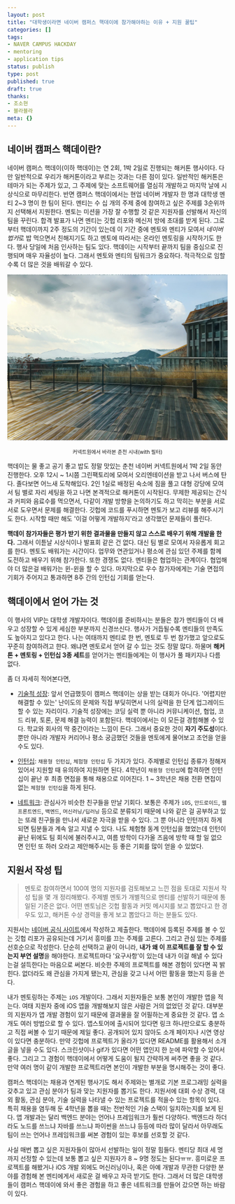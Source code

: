 ```yaml
---
layout: post
title: "대학생이라면 네이버 캠퍼스 핵데이에 참가해야하는 이유 + 지원 꿀팁"
categories: []
tags:
- NAVER CAMPUS HACKDAY
- mentoring
- application tips
status: publish
type: post
published: true
draft: true
thanks: 
- 조소현
- 블라블라
meta: {}
---
```


## 네이버 캠퍼스 핵데이란?

네이버 캠퍼스 핵데이(이하 핵데이)는 연 2회, 1박 2일로 진행되는 해커톤 행사이다. 다만 일반적으로 우리가 해커톤이라고 부르는 것과는 다른 점이 있다. 일반적인 해커톤은 테마가 되는 주제가 있고, 그 주제에 맞는 소프트웨어를 열심히 개발하고 마지막 날에 시상식으로 마무리한다. 반면 캠퍼스 핵데이에서는 현업 네이버 개발자 한 명과 대학생 멘티 2~3 명이 한 팀이 된다. 멘티는 수 십 개의 주제 중에 참여하고 싶은 주제를 3순위까지 선택해서 지원한다. 멘토는 미션을 가장 잘 수행할 것 같은 지원자를 선발해서 자신의 팀을 꾸린다. 합격 발표가 나면 멘티는 깃헙 리포와 메신저 방에 초대를 받게 된다. 그로부터 핵데이까지 2주 정도의 기간이 있는데 이 기간 중에 멘토와 멘티가 모여서 *네이버 법카*로 밥 먹으면서 친해지기도 하고 멘토에 따라서는 온라인 멘토링을 시작하기도 한다. 행사 당일에 처음 인사하는 팀도 있다. 핵데이는 시작부터 끝까지 팀을 중심으로 진행되며 매우 자율성이 높다. 그래서 멘토와 멘티의 팀워크가 중요하다. 적극적으로 임할수록 더 많은 것을 배워갈 수 있다. 

<img src="/assets/posts/naver-connect-one.JPG" />
<p style="text-align: center;"><small>커넥트원에서 바라본 춘천 시내(with 필터)</small></p>

핵데이는 물 좋고 공기 좋고 밥도 정말 맛있는 춘천 네이버 커넥트원에서 1박 2일 동안 진행한다. 오후 12시 ~ 1시쯤 그린팩토리에 모여서 오리엔테이션을 받고 나서 버스에 탄다. 졸다보면 어느새 도착해있다. 2인 1실로 배정된 숙소에 짐을 풀고 대형 강당에 모여서 팀 별로 자리 세팅을 하고 나면 본격적으로 해커톤이 시작된다. 무제한 제공되는 간식과 커피와 음료수를 먹으면서, 다같이 개발 방향을 논의하기도 하고 막히는 부분을 서로서로 도우면서 문제를 해결한다. 깃헙에 코드를 푸시하면 멘토가 보고 리뷰를 해주시기도 한다. 시작할 때만 해도 '이걸 어떻게 개발하지'라고 생각했던 문제들이 풀린다.

**핵데이 참가자들은 평가 받기 위한 결과물을 만들지 않고 스스로 배우기 위해 개발을 한다.** 그래서 이튿날 시상식이나 발표회 같은 건 없다. 대신 팀 별로 모여서 자유롭게 회고를 한다. 멘토도 배워가는 시간이다. 업무와 연관있거나 평소에 관심 있던 주제를 함께 도전하고 배우기 위해 참가한다. 또한 경쟁도 없다. 멘티들은 협업하는 관계이다. 협업해야 더 많은걸 배워가는 윈-윈을 할 수 있다. 마지막으로 우수 참가자에게는 기술 면접의 기회가 주어지고 통과하면 8주 간의 인턴십 기회를 얻는다.

## 핵데이에서 얻어 가는 것

이 행사의 VIP는 대학생 개발자이다. 핵데이를 준비하시는 분들은 참가 멘티들이 더 배우고 성장할 수 있게 세심한 부분까지 신경쓰신다. 행사가 거듭될수록 멘티들의 만족도도 높아지고 있다고 한다. 나는 여태까지 멘티로 한 번, 멘토로 두 번 참가했고 앞으로도 꾸준히 참여하려고 한다. 왜냐면 멘토로서 얻어 갈 수 있는 것도 정말 많다. 하물며 **해커톤 + 멘토링 + 인턴십 3종 세트**를 얻어가는 멘티들에게는 이 행사가 풀 패키지나 다름 없다. 

좀 더 자세히 적어본다면,

- <U>기술적 성장</U>: 앞서 언급했듯이 캠퍼스 핵데이는 상을 받는 대회가 아니다. '어렵지만 해결할 수 있는' 난이도의 문제와 직접 부딪히면서 나의 실력을 한 단계 업그레이드할 수 있는 자리이다. 기술적 성장에는 코딩 실력 뿐 아니라 커뮤니케이션, 협업, 코드 리뷰, 토론, 문제 해결 능력이 포함된다. 핵데이에서는 이 모든걸 경험해볼 수 있다. 학교와 회사의 딱 중간이라는 느낌이 든다. 그래서 중요한 것이 **자기 주도성**이다. 뿐만 아니라 개발자 커리어나 평소 궁금했던 것들을 멘토에게 물어보고 조언을 얻을 수도 있다.

- <U>인턴십</U>: `채용형 인턴십`, `체험형 인턴십` 두 가지가 있다. 주제별로 인턴십 종류가 정해져 있어서 지원할 때 유의하여 지원하면 된다. 4학년이 `채용형 인턴십`에 합격하면 인턴십이 끝난 후 최종 면접을 통해 채용으로 이어진다. 1 ~ 3학년은 채용 전환 면접이 없는 `체험형 인턴십`을 하게 된다. 

- <U>네트워크</U>: 관심사가 비슷한 친구들을 만날 기회다. 보통은 주제가 `iOS`, `안드로이드`, `웹프론트엔드`, `백엔드`, `머신러닝/딥러닝` 등으로 분류되기 때문에 나와 같은 걸 공부하고 있는 또래 친구들을 만나서 새로운 자극을 받을 수 있다. 그 뿐 아니라 인턴까지 하게 되면 팀분들과 계속 알고 지낼 수 있다. 나도 체험형 동계 인턴십을 했었는데 인턴이 끝난 뒤에도 팀 회식에 불러주시고, 여름 방학이 다가올 즈음에 방학 때 할 일 없으면 인턴 또 하러 오라고 제안해주시는 등 좋은 기회를 많이 얻을 수 있었다.

## 지원서 작성 팁

> 멘토로 참여하면서 100여 명의 지원자를 검토해보고 느낀 점을 토대로 지원서 작성 팁을 몇 개 정리해봤다. 주제별 멘토가 개별적으로 멘티를 선발하기 때문에 통일된 기준은 없다. 어떤 멘토님은 깃헙 활동과 커밋 메시지를 보고 뽑았다고 한 경우도 있고, 해커톤 수상 경력을 좋게 보고 뽑았다고 하는 분들도 있다.

지원서는 [네이버 공식 사이트](https://recruit.navercorp.com/naver/job/list/developer)에서 작성하고 제출한다. 핵데이에 등록된 주제를 볼 수 있는 깃헙 리포가 공유되는데 거기서 흥미를 끄는 주제를 고른다. 그리고 관심 있는 주제를 선호순으로 작성한다. 단순히 선택하고 끝이 아니라, **내가 왜 이 프로젝트를 잘 할 수 있는지 부연 설명**을 해야한다. 프로젝트마다 '요구사항'이 있는데 내가 이걸 해낼 수 있다는걸 설득한다는 마음으로 써본다. 비슷한 주제의 프로젝트를 해본 경험이 있다면 꼭 밝힌다. 없더라도 왜 관심을 가지게 됐는지, 관심을 갖고 나서 어떤 활동을 했는지 등을 쓴다.

내가 멘토링하는 주제는 `iOS` 개발이다. 그래서 지원자들은 보통 본인이 개발한 앱을 적는다. 여태 지원자 중에 iOS 앱을 개발해보지 않은 사람은 거의 없었던 것 같다. 대부분의 지원자가 앱 개발 경험이 있기 때문에 결과물을 잘 어필하는게 중요한 것 같다. 앱 소개도 여러 방법으로 할 수 있다. 앱스토어에 출시되어 있다면 링크 하나만으로도 충분하고 직접 써볼 수 있기 때문에 제일 좋다. 공개되어 있지 않아도 소개 페이지나 시연 영상이 있다면 충분하다. 만약 깃헙에 프로젝트가 올라가 있다면 README를 활용해서 소개 글을 넣을 수도 있다. 스크린샷이나 gif가 있다면 어떤 앱인지 한 눈에 파악할 수 있어서 좋다. 그리고 그 경험이 핵데이에서 어떻게 도움이 될지 간략하게 써주면 좋을 것 같다. 만약 여러 명이 같이 개발한 프로젝트라면 본인이 개발한 부분을 명시해주는 것이 좋다.

캠퍼스 핵데이는 채용과 연계된 행사기도 해서 주제와는 별개로 기본 프로그래밍 실력을 갖추고 있고 관심 분야가 팀과 맞는 지원자를 뽑기도 한다. 지원서에 대회 수상 경력, 대외 활동, 관심 분야, 기술 실력을 나타낼 수 있는 프로젝트를 적을수 있는 항목이 있다. 특히 채용을 염두해 둔 4학년을 뽑을 때는 전반적인 기술 스택이 일치하는지를 보게 된다. 앱 개발과는 달리 백엔드 분야는 언어나 프레임워크가 훨씬 다양하다. 백엔드라 하더라도 노드를 쓰느냐 자바를 쓰느냐 파이썬을 쓰느냐 등등에 따라 많이 달라서 아무래도 팀이 쓰는 언어나 프레임워크를 써본 경험이 있는 후보를 선호할 것 같다. 

사실 매번 뽑고 싶은 지원자들이 많아서 선발하는 일이 정말 힘들다. 멘티당 최대 세 명까지 선정할 수 있는데 보통 뽑고 싶은 지원자가 8 ~ 9명 정도는 된다ㅠㅠ. 흥미로운 프로젝트를 해봤거나 iOS 개발 외에도 머신러닝이나, 혹은 아예 개발과 무관한 다양한 분야를 경험해 본 멘티에게서 새로운 걸 배우고 자극 받기도 한다. 그래서 더 많은 대학생들이 캠퍼스 핵데이에 와서 좋은 경험을 하고 좋은 네트워크를 만들어 갔으면 하는 바람이 있다. 
